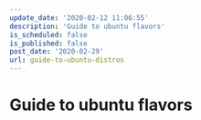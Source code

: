 ```yaml
---
update_date: '2020-02-12 11:06:55'
description: 'Guide to ubuntu flavors'
is_scheduled: false
is_published: false
post_date: '2020-02-29'
url: guide-to-ubuntu-distros
---
```


# Guide to ubuntu flavors